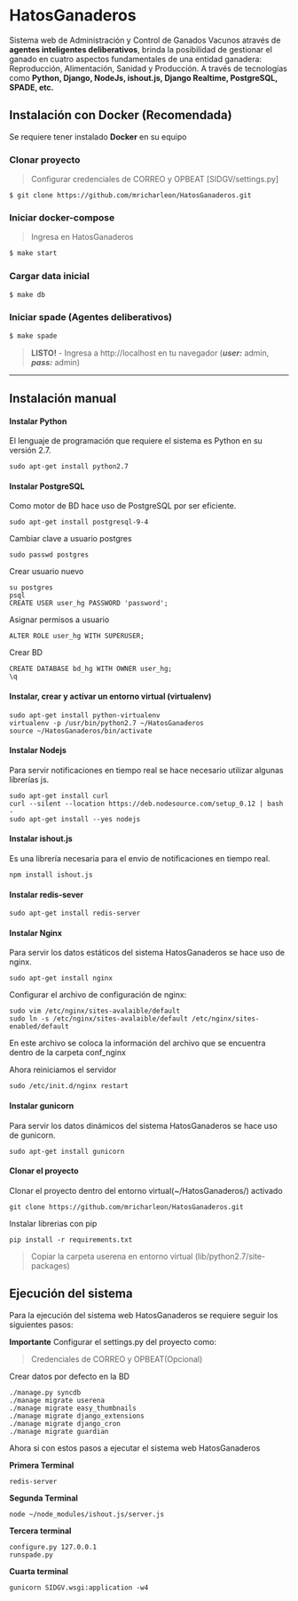 # HatosGanaderos #
Sistema web de Administración y Control de Ganados Vacunos através de **agentes inteligentes deliberativos**, brinda la posibilidad de gestionar el ganado en cuatro aspectos fundamentales de una entidad ganadera: Reproducción, Alimentación, Sanidad y Producción. A través de tecnologías como **Python, Django, NodeJs, ishout.js, Django Realtime, PostgreSQL, SPADE, etc.**

## Instalación con Docker (Recomendada)
Se requiere tener instalado **Docker** en su equipo

### Clonar proyecto
> Configurar credenciales de CORREO y OPBEAT  [SIDGV/settings.py]

```shell
$ git clone https://github.com/mricharleon/HatosGanaderos.git
```

### Iniciar docker-compose
> Ingresa en HatosGanaderos

```bash
$ make start
```

### Cargar data inicial
```bash
$ make db
```

### Iniciar spade (Agentes deliberativos)
```bash
$ make spade
```

> **LISTO!** - Ingresa a http://localhost en tu navegador (***user:*** admin, ***pass:*** admin)



------------


## Instalación manual

#### Instalar Python ####
El lenguaje de programación que requiere el sistema es Python en su versión 2.7.

    sudo apt-get install python2.7

#### Instalar PostgreSQL ####
Como motor de BD hace uso de PostgreSQL por ser eficiente.

    sudo apt-get install postgresql-9-4

Cambiar clave a usuario postgres

    sudo passwd postgres

Crear usuario nuevo

    su postgres
    psql
    CREATE USER user_hg PASSWORD 'password';

Asignar permisos a usuario

    ALTER ROLE user_hg WITH SUPERUSER;

Crear BD

    CREATE DATABASE bd_hg WITH OWNER user_hg;
    \q

#### Instalar, crear y activar un entorno virtual (virtualenv) ####

    sudo apt-get install python-virtualenv
    virtualenv -p /usr/bin/python2.7 ~/HatosGanaderos
    source ~/HatosGanaderos/bin/activate

#### Instalar Nodejs ####
Para servir notificaciones en tiempo real se hace necesario utilizar algunas librerías js.

    sudo apt-get install curl
    curl --silent --location https://deb.nodesource.com/setup_0.12 | bash -
    sudo apt-get install --yes nodejs

#### Instalar ishout.js ####
Es una librería necesaria para el envio de notificaciones en tiempo real.

    npm install ishout.js

#### Instalar redis-sever ####

    sudo apt-get install redis-server

#### Instalar Nginx ####
Para servir los datos estáticos del sistema HatosGanaderos se hace uso de nginx.

    sudo apt-get install nginx

Configurar el archivo de configuración de nginx:

    sudo vim /etc/nginx/sites-avalaible/default
    sudo ln -s /etc/nginx/sites-avalaible/default /etc/nginx/sites-enabled/default

En este archivo se coloca la información del archivo que se encuentra dentro de la carpeta conf_nginx

Ahora reiniciamos el servidor

    sudo /etc/init.d/nginx restart

#### Instalar gunicorn ####
Para servir los datos dinámicos del sistema HatosGanaderos se hace uso de gunicorn.

    sudo apt-get install gunicorn

#### Clonar el proyecto ####

Clonar el proyecto dentro del entorno virtual(~/HatosGanaderos/) activado

    git clone https://github.com/mricharleon/HatosGanaderos.git

Instalar librerias con pip

    pip install -r requirements.txt

  > Copiar la carpeta userena en entorno virtual (lib/python2.7/site-packages)

## Ejecución del sistema  ##
Para la ejecución del sistema web HatosGanaderos se requiere seguir los siguientes pasos:

**Importante**
Configurar el settings.py del proyecto como:

> Credenciales de CORREO y OPBEAT(Opcional)

Crear datos por defecto en la BD

    ./manage.py syncdb
    ./manage migrate userena
    ./manage migrate easy_thumbnails
    ./manage migrate django_extensions
    ./manage migrate django_cron
    ./manage migrate guardian

Ahora si con estos pasos a ejecutar el sistema web HatosGanaderos

**Primera Terminal**

    redis-server

**Segunda Terminal**

    node ~/node_modules/ishout.js/server.js

**Tercera terminal**

    configure.py 127.0.0.1
    runspade.py

**Cuarta terminal**

    gunicorn SIDGV.wsgi:application -w4
